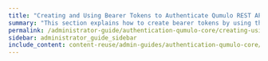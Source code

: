 ```yaml
---
title: "Creating and Using Bearer Tokens to Authenticate Qumulo REST API Calls"
summary: "This section explains how to create bearer tokens by using the REST API or the Qumulo Core Web UI to authenticate Qumulo REST API calls."
permalink: /administrator-guide/authentication-qumulo-core/creating-using-bearer-tokens-to-authenticate-qumulo-rest-api-calls.html
sidebar: administrator_guide_sidebar
include_content: content-reuse/admin-guides/authentication-qumulo-core/creating-using-bearer-tokens-to-authenticate-qumulo-rest-api-calls.md
---
```

